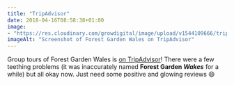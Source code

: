 ```yaml
---
title: "TripAdvisor"
date: 2018-04-16T08:58:38+01:00
image: 
- "https://res.cloudinary.com/growdigital/image/upload/v1544109666/trip-advisor-40778489604.png"
imageAlt: "Screenshot of Forest Garden Wales on TripAdvisor"
---
```


Group tours of Forest Garden Wales is [on TripAdvisor](https://www.tripadvisor.co.uk/Attraction_Review-g580438-d13991813-Reviews-Forest_Garden_Wales-Newcastle_Emlyn_Carmarthenshire_Wales.html)! There were a few teething problems (it was inaccurately named **Forest Garden _Wakes_** for a while) but all okay now. Just need some positive and glowing reviews 😄
